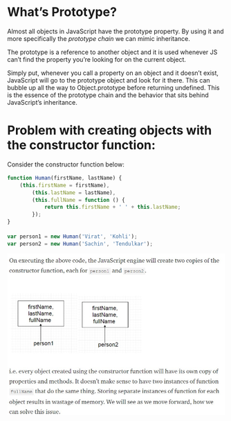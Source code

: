 # What’s Prototype?

Almost all objects in JavaScript have the prototype property. By using it and more specifically the _prototype chain_ we can mimic inheritance.

The prototype is a reference to another object and it is used whenever JS can’t find the property you’re looking for on the current object.

Simply put, whenever you call a property on an object and it doesn’t exist, JavaScript will go to the prototype object and look for it there. This can bubble up all the way to Object.prototype before returning undefined. This is the essence of the prototype chain and the behavior that sits behind JavaScript’s inheritance.

# Problem with creating objects with the constructor function:

Consider the constructor function below:

```javascript
function Human(firstName, lastName) {
	(this.firstName = firstName),
		(this.lastName = lastName),
		(this.fullName = function () {
			return this.firstName + ' ' + this.lastName;
		});
}

var person1 = new Human('Virat', 'Kohli');
var person2 = new Human('Sachin', 'Tendulkar');
```

![problemWithObjectConstructor](../images/ProblemWithConstructorrObjectCreation.jpg)


